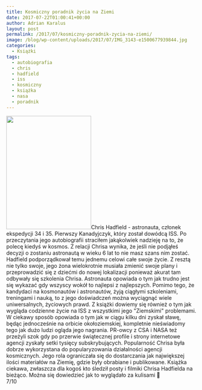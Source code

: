 ```yaml
---
title: Kosmiczny poradnik życia na Ziemi
date: 2017-07-22T01:00:41+00:00
author: Adrian Karalus
layout: post
permalink: /2017/07/kosmiczny-poradnik-zycia-na-ziemi/
image: /blog/wp-content/uploads/2017/07/IMG_3143-e1500677939844.jpg
categories:
  - Książki
tags:
  - autobiografia
  - chris
  - hadfield
  - iss
  - kosmiczny
  - książka
  - nasa
  - poradnik
---
```

[<img class="alignleft wp-image-628 size-medium" src="/blog/wp-content/uploads/2017/07/IMG_3143-e1500677939844-225x300.jpg?resize=225%2C300" alt="" width="225" height="300" srcset="/blog/wp-content/uploads/2017/07/IMG_3143-e1500677939844.jpg?resize=225%2C300 225w, /blog/wp-content/uploads/2017/07/IMG_3143-e1500677939844.jpg?resize=768%2C1024 768w, /blog/wp-content/uploads/2017/07/IMG_3143-e1500677939844.jpg?w=2000 2000w, /blog/wp-content/uploads/2017/07/IMG_3143-e1500677939844.jpg?w=3000 3000w" sizes="(max-width: 225px) 100vw, 225px" data-recalc-dims="1" />](/blog/wp-content/uploads/2017/07/IMG_3143-e1500677939844.jpg)Chris Hadfield - astronauta, członek ekspedycji 34 i 35. Pierwszy Kanadyjczyk, który został dowódcą ISS. Po przeczytania jego autobiografii straciłem jakąkolwiek nadzieję na to, że polecę kiedyś w kosmos. Z relacji Chrisa wynika, że jeśli nie podjąłeś decyzji o zostaniu astronautą w wieku 6 lat to nie masz szans nim zostać. Hadfield podporządkował temu jednemu celowi całe swoje życie. Z resztą nie tylko swoje, jego żona wielokrotnie musiała zmienić swoje plany i przeprowadzić się z dziećmi do nowej lokalizacji ponieważ akurat tam odbywały się szkolenia Chrisa. Astronauta opowiada o tym jak trudno jest się wykazać gdy wszyscy wokół to najlepsi z najlepszych. Pomimo tego, że kandydaci na kosmonautów i astronautów, żyją ciągłymi szkoleniami, treningami i nauką, to z jego doświadczeń można wyciągnąć wiele uniwersalnych, życiowych prawd. Z książki dowiemy się również o tym jak wygląda codzienne życie na ISS z wszystkimi jego "Ziemskimi" problemami. W ciekawy sposób opowiada o tym jak w ciągu kilku dni zyskał sławę, będąc jednocześnie na orbicie okołoziemskiej, kompletnie nieświadomy tego jak dużo ludzi ogląda jego nagrania. PR-owcy z CSA i NASA też przeżyli szok gdy po przerwie świątecznej profile i strony internetowe agencji zyskały setki tysięcy subskrybujących. Popularność Chrisa była dobrze wykorzystana do popularyzowania działalności agencji kosmicznych. Jego rola ograniczała się do dostarczania jak największej ilości materiałów na Ziemię, gdzie były obrabiane i publikowane. Książka ciekawa, zwłaszcza dla kogoś kto śledził posty i filmiki Chrisa Hadfielda na bieżąco. Można się dowiedzieć jak to wyglądało za kulisami 🙂  
7/10